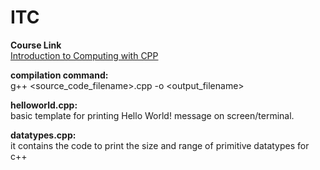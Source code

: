 # ITC

**Course Link** <br />
<a href="https://www.youtube.com/playlist?list=PLjUDDPhZ15JJVeaB8Wukj-yDq_j3MElPK" target="_blank">Introduction to Computing with CPP</a>

**compilation command:** <br />
g++ <source_code_filename>.cpp -o <output_filename>

**helloworld.cpp:** <br />
basic template for printing Hello World! message on screen/terminal.

**datatypes.cpp:** <br />
it contains the code to print the size and range of primitive datatypes for c++
